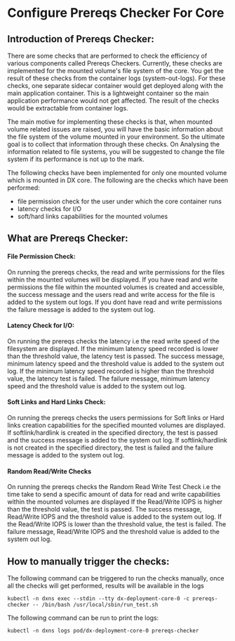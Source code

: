 # Configure Prereqs Checker For Core


## Introduction of Prereqs Checker:

There are some checks that are performed to check the efficiency of various components called Prereqs Checkers. Currently, these checks are implemented for the mounted volume's file system of the core. You get the result of these checks from the container logs (system-out-logs).
For these checks, one separate sidecar container would get deployed along with the main application container. This is a lightweight container so the main application performance would not get affected. The result of the checks would be extractable from container logs.

The main motive for implementing these checks is that, when mounted volume related issues are raised, you will have the basic information about the file system of the volume mounted in your environment. So the ultimate goal is to collect that information through these checks. On Analysing the information related to file systems, you will be suggested to change the file system if its performance is not up to the mark.

The following checks have been implemented for only one mounted volume which is mounted in DX core. The following are the checks which have been performed:
- file permission check for the user under which the core container runs
- latency checks for I/O
- soft/hard links capabilities for the mounted volumes

## What are Prereqs Checker:

#### File Permission Check:
On running the prereqs checks, the read and write permissions for the files within the mounted volumes will be displayed. If you have read and write permissions the file within the mounted volumes is created and accessible, the success message and the users read and write access for the file is added to the system out logs. If you dont have read and write permissions the failure message is added to the system out log.

#### Latency Check for I/O:
On running the prereqs checks the latency i.e the read write speed of the filesystem are displayed. If the minimum latency speed recorded is lower than the threshold value, the latency test is passed. The success message, minimum latency speed and the threshold value is added to the system out log. If the minimum latency speed recorded is higher than the threshold value, the latency test is failed. The failure message, minimum latency speed and the threshold value is added to the system out log. 

#### Soft Links and Hard Links Check:
On running the prereqs checks the users permissions for Soft links or Hard links creation capabilities for the specified mounted volumes are displayed. If softlink/hardlink is created in the specified directory, the test is passed and the success message is added to the system out log. If softlink/hardlink is not created in the specified directory, the test is failed and the failure message is added to the system out log. 

#### Random Read/Write Checks
On running the prereqs checks the Random Read Write Test Check i.e the time take to send a specific amount of data for read and write capabilities within the mounted volumes are displayed
If the Read/Write IOPS is higher than the threshold value, the test is passed. The success message, Read/Write IOPS and the threshold value is added to the system out log. If the Read/Write IOPS is lower than the threshold value, the test is failed. The failure message, Read/Write IOPS and the threshold value is added to the system out log.

## How to manually trigger the checks:

The following command can be triggered to run the checks manually, once all the checks will get performed, results will be available in the logs

```shell
kubectl -n dxns exec --stdin --tty dx-deployment-core-0 -c prereqs-checker -- /bin/bash /usr/local/sbin/run_test.sh
```

The following command can be run to print the logs:

```shell
kubectl -n dxns logs pod/dx-deployment-core-0 prereqs-checker
```
